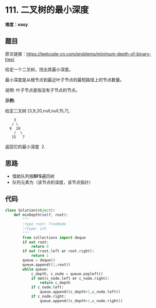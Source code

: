 # 111. 二叉树的最小深度
**难度：easy**
## 题目
原文链接：https://leetcode-cn.com/problems/minimum-depth-of-binary-tree/

给定一个二叉树，找出其最小深度。

最小深度是从根节点到最近叶子节点的最短路径上的节点数量。

说明: 叶子节点是指没有子节点的节点。

**示例:**

给定二叉树 [3,9,20,null,null,15,7],
```
    3
   / \
  9  20
    /  \
   15   7
```
返回它的最小深度  2.

## 思路
* 借助队列按**BFS**遍历树
* 队列元素为（该节点的深度，该节点指针）
## 代码
```python
class Solution(object):
    def minDepth(self, root):
        """
        :type root: TreeNode
        :rtype: int
        """
        from collections import deque
        if not root:
            return 0
        if not (root.left or root.right):
            return 1
        queue = deque()
        queue.append((1,root))
        while queue:
            c_depth, c_node = queue.popleft()
            if not(c_node.left or c_node.right):
                return c_depth
            if c_node.left:
                queue.append((c_depth+1,c_node.left))
            if c_node.right:
                queue.append((c_depth+1,c_node.right))
```
